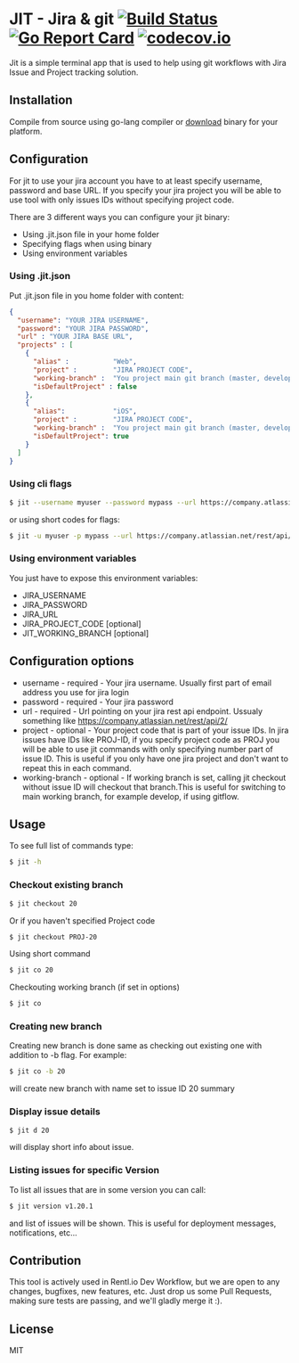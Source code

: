 # JIT - Jira & git [![Build Status](https://travis-ci.org/Rentlio/jit.svg?branch=master)](https://travis-ci.org/Rentlio/jit) [![Go Report Card](https://goreportcard.com/badge/github.com/Rentlio/jit)](https://goreportcard.com/report/github.com/Rentlio/jit) [![codecov.io](https://codecov.io/github/Rentlio/jit/coverage.svg?branch=master)](https://codecov.io/github/Rentlio/jit?branch=master)

Jit is a simple terminal app that is used to help using git workflows with Jira Issue and Project tracking solution.



## Installation

Compile from source using go-lang compiler or [download](Downloads/) binary for your platform.


## Configuration
For jit to use your jira account you have to at least specify username, password and base URL. If you specify your jira project you will be able to use tool with only issues IDs without specifying project code.

There are 3 different ways you can configure your jit binary:

 * Using .jit.json file in your home folder
 * Specifying flags when using binary
 * Using environment variables

### Using .jit.json

Put .jit.json file in you home folder with content:

```json
{
  "username": "YOUR JIRA USERNAME",
  "password": "YOUR JIRA PASSWORD",
  "url" : "YOUR JIRA BASE URL",
  "projects" : [
    {
      "alias" :           "Web",
      "project" :         "JIRA PROJECT CODE",
      "working-branch" :  "You project main git branch (master, develop,...)",
      "isDefaultProject" : false
    },
    {
      "alias":            "iOS",
      "project" :         "JIRA PROJECT CODE",
      "working-branch" :  "You project main git branch (master, develop,...)",
      "isDefaultProject": true
    }
  ]
}
```

### Using cli flags

```sh
$ jit --username myuser --password mypass --url https://company.atlassian.net/rest/api/2/ --project PROJ ...
```

or using short codes for flags:

```sh
$ jit -u myuser -p mypass --url https://company.atlassian.net/rest/api/2/ --project PROJ ...
```

### Using environment variables
You just have to expose this environment variables:
 * JIRA_USERNAME
 * JIRA_PASSWORD
 * JIRA_URL
 * JIRA_PROJECT_CODE [optional]
 * JIT_WORKING_BRANCH [optional]

## Configuration options
  * username - required - Your jira username. Usually first part of email address you use for jira login
  * password - required - Your jira password
  * url - required - Url pointing on your jira rest api endpoint. Ussualy something like https://company.atlassian.net/rest/api/2/
  * project - optional - Your project code that is part of your issue IDs. In jira issues have IDs like PROJ-ID, if you specify project code as PROJ you will be able to use jit commands with only specifying number part of issue ID. This is useful if you only have one jira project and don't want to repeat this in each command.
  * working-branch - optional - If working branch is set, calling jit checkout without issue ID will checkout that branch.This is useful for switching to main working branch, for example develop, if using gitflow.

## Usage
To see full list of commands type:
```sh
$ jit -h
```

### Checkout existing branch

```sh
$ jit checkout 20
```

Or if you haven't specified Project code

```sh
$ jit checkout PROJ-20
```

Using short command
```sh
$ jit co 20
```

Checkouting working branch (if set in options)
```sh
$ jit co
```

### Creating new branch
Creating new branch is done same as checking out existing one with addition to -b flag. For example:
```sh
$ jit co -b 20
```
will create new branch with name set to issue ID 20 summary

### Display issue details
```sh
$ jit d 20
```
will display short info about issue.

### Listing issues for specific Version
To list all issues that are in some version you can call:
```sh
$ jit version v1.20.1
```
and list of issues will be shown. This is useful for deployment messages, notifications, etc...

## Contribution
This tool is actively used in Rentl.io Dev Workflow, but we are open to any changes, bugfixes, new features, etc. Just drop us some Pull Requests, making sure tests are passing, and we'll gladly merge it :).

## License
MIT
